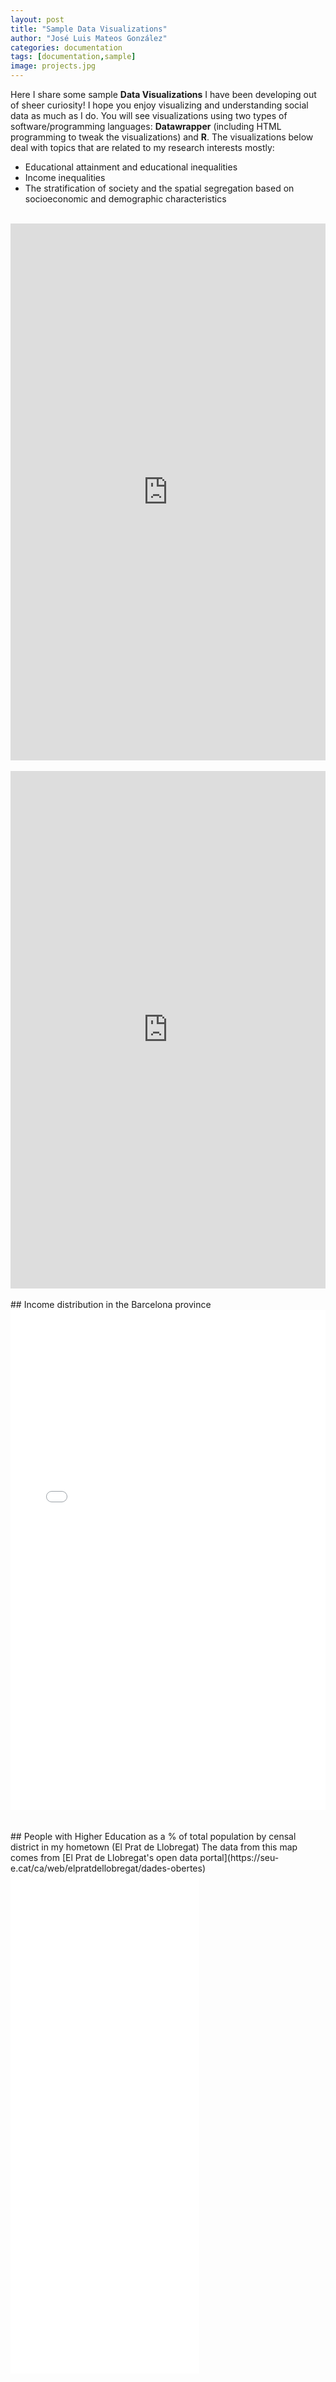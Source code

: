 ```yaml
---
layout: post
title: "Sample Data Visualizations"
author: "José Luis Mateos González"
categories: documentation
tags: [documentation,sample]
image: projects.jpg
---
```


Here I share some sample **Data Visualizations** I have been developing out of sheer curiosity! I hope you enjoy visualizing and understanding social data as much as I do. You will see visualizations using two types of software/programming languages: **Datawrapper** (including HTML programming to tweak the visualizations) and **R**. The visualizations below deal with topics that are related to my research interests mostly:
* Educational attainment and educational inequalities
* Income inequalities
* The stratification of society and the spatial segregation based on socioeconomic and demographic characteristics
<br/><br/>
<iframe title="Ethnic group of usual residents aged 16 to 24 in England and Wales by Local Authority Districts (2021)" aria-label="Map" id="datawrapper-chart-O8iaJ" src="https://datawrapper.dwcdn.net/O8iaJ/3/" scrolling="no" frameborder="0" style="width: 0; min-width: 100% !important; border: none;" height="859" data-external="1"></iframe><script type="text/javascript">!function(){"use strict";window.addEventListener("message",(function(a){if(void 0!==a.data["datawrapper-height"]){var e=document.querySelectorAll("iframe");for(var t in a.data["datawrapper-height"])for(var r=0;r<e.length;r++)if(e[r].contentWindow===a.source){var i=a.data["datawrapper-height"][t]+"px";e[r].style.height=i}}}))}();
</script>
 <br/><br/>
<iframe title="Percentage of individuals aged 15 or more with a University degree (up to a Doctoral degree). Catalan counties (comarques) 2021" aria-label="Map" id="datawrapper-chart-XYKOI" src="https://datawrapper.dwcdn.net/XYKOI/2/" scrolling="no" frameborder="0" style="width: 0; min-width: 100% !important; border: none;" height="828" data-external="1"></iframe><script type="text/javascript">!function(){"use strict";window.addEventListener("message",(function(a){if(void 0!==a.data["datawrapper-height"]){var e=document.querySelectorAll("iframe");for(var t in a.data["datawrapper-height"])for(var r=0;r<e.length;r++)if(e[r].contentWindow===a.source){var i=a.data["datawrapper-height"][t]+"px";e[r].style.height=i}}}))}();
</script>
 <br/><br/>
## Income distribution in the Barcelona province

<div>
  <iframe
      frameBorder="0"
      width="100%"
      height="800"
      src="projects/mapa_municipis2.html">
  </iframe>
</div>
 <br/><br/>
## People with Higher Education as a % of total population by censal district in my hometown (El Prat de Llobregat)
The data from this map comes from [El Prat de Llobregat's open data portal](https://seu-e.cat/ca/web/elpratdellobregat/dades-obertes)

<div>
  <iframe
      frameBorder="0"
      width="60%"
      height="800"
      src="projects/test_mapa.html">
  </iframe>
</div>

